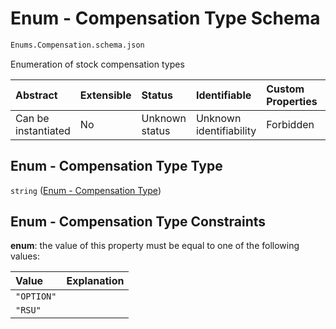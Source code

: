 # Enum - Compensation Type Schema

```txt
Enums.Compensation.schema.json
```

Enumeration of stock compensation types

| Abstract            | Extensible | Status         | Identifiable            | Custom Properties | Additional Properties | Access Restrictions | Defined In                                                                           |
| :------------------ | :--------- | :------------- | :---------------------- | :---------------- | :-------------------- | :------------------ | :----------------------------------------------------------------------------------- |
| Can be instantiated | No         | Unknown status | Unknown identifiability | Forbidden         | Allowed               | none                | [Compensation.schema.json](../enums/Compensation.schema.json "open original schema") |

## Enum - Compensation Type Type

`string` ([Enum - Compensation Type](compensation.md))

## Enum - Compensation Type Constraints

**enum**: the value of this property must be equal to one of the following values:

| Value      | Explanation |
| :--------- | :---------- |
| `"OPTION"` |             |
| `"RSU"`    |             |
